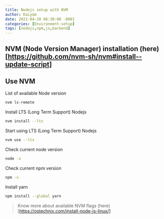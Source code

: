 ```yaml
---
title: Nodejs setup with NVM
author: Kaiyom
date: 2022-04-20 06:30:00 -0001
categories: [Environment-setup]
tags: [nodejs,npm,js,backend]
---
```


## NVM (Node Version Manager) installation (here) [https://github.com/nvm-sh/nvm#install--update-script]

## Use NVM

List of available Node version
```bash
nvm ls-remote
```

Install LTS (Long Term Support) Nodejs 
```bash
nvm install --lts
```

Start using LTS (Long Term Support) Nodejs 
```bash
nvm use --lts
```

Check current node version
```bash
node -v
```

Check current npm version
```bash
npm -v
```

Install yarn 
```bash
npm install --global yarn
```

> Know more about available NVM flags (here)[https://ostechnix.com/install-node-js-linux/]
